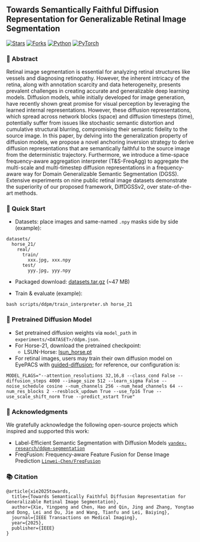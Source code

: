 ## Towards Semantically Faithful Diffusion Representation for Generalizable Retinal Image Segmentation

[![Stars](https://img.shields.io/github/stars/Xyporz/DiffDGSSv2?style=flat-square)](https://github.com/Xyporz/DiffDGSSv2)
[![Forks](https://img.shields.io/github/forks/Xyporz/DiffDGSSv2?style=flat-square)](https://github.com/Xyporz/DiffDGSSv2/fork)
[![Python](https://img.shields.io/badge/Python-3.8%2B-blue?style=flat-square)](https://www.python.org)
[![PyTorch](https://img.shields.io/badge/PyTorch-%20-orange?style=flat-square)](https://pytorch.org)

### 📄 Abstract
Retinal image segmentation is essential for analyzing retinal structures like vessels and diagnosing retinopathy. However, the inherent intricacy of the retina, along with annotation scarcity and data heterogeneity, presents prevalent challenges in creating accurate and generalizable deep learning models. Diffusion models, while initially developed for image generation, have recently shown great promise for visual perception by leveraging the learned internal representations. However, these diffusion representations, which spread across network blocks (space) and diffusion timesteps (time), potentially suffer from issues like stochastic semantic distortion and cumulative structural blurring, compromising their semantic fidelity to the source image. In this paper, by delving into the generalization property of diffusion models, we propose a novel anchoring inversion strategy to derive diffusion representations that are semantically faithful to the source image from the deterministic trajectory. Furthermore, we introduce a time-space frequency-aware aggregation interpreter (T&S-FreqAgg) to aggregate the multi-scale and multi-timestep diffusion representations in a frequency-aware way for Domain Generalizable Semantic Segmentation (DGSS). Extensive experiments on nine public retinal image datasets demonstrate the superiority of our proposed framework, DiffDGSSv2, over state-of-the-art methods.

### 🚀 Quick Start
- Datasets: place images and same-named `.npy` masks side by side (example):
```
datasets/
  horse_21/
    real/
      train/
        xxx.jpg, xxx.npy
      test/
        yyy.jpg, yyy.npy
```
- Packaged download: [datasets.tar.gz](https://storage.yandexcloud.net/yandex-research/ddpm-segmentation/datasets.tar.gz) (~47 MB)
 
- Train & evaluate (example):
```
bash scripts/ddpm/train_interpreter.sh horse_21
```

### 🧠 Pretrained Diffusion Model

- Set pretrained diffusion weights via `model_path` in `experiments/<DATASET>/ddpm.json`.
- For Horse-21, download the pretrained checkpoint:
  - LSUN-Horse: [lsun_horse.pt](https://openaipublic.blob.core.windows.net/diffusion/jul-2021/lsun_horse.pt)
- For retinal images, users may train their own diffusion model on EyePACS with [guided-diffusion](https://github.com/openai/guided-diffusion); for reference, our configuration is:
```
MODEL_FLAGS="--attention_resolutions 32,16,8 --class_cond False --diffusion_steps 4000 --image_size 512 --learn_sigma False --noise_schedule cosine --num_channels 256 --num_head_channels 64 --num_res_blocks 2 --resblock_updown True --use_fp16 True --use_scale_shift_norm True --predict_xstart True"
```

### 🙏 Acknowledgments

We gratefully acknowledge the following open-source projects which inspired and supported this work:

- Label-Efficient Semantic Segmentation with Diffusion Models [`yandex-research/ddpm-segmentation`](https://github.com/yandex-research/ddpm-segmentation)
- FreqFusion: Frequency-aware Feature Fusion for Dense Image Prediction [`Linwei-Chen/FreqFusion`](https://github.com/Linwei-Chen/FreqFusion)

### 📚 Citation
```
@article{xie2025towards,
  title={Towards Semantically Faithful Diffusion Representation for Generalizable Retinal Image Segmentation},
  author={Xie, Yingpeng and Chen, Hao and Qin, Jing and Zhang, Yongtao and Dong, Lei and Du, Jie and Wang, Tianfu and Lei, Baiying},
  journal={IEEE Transactions on Medical Imaging},
  year={2025},
  publisher={IEEE}
}
```


